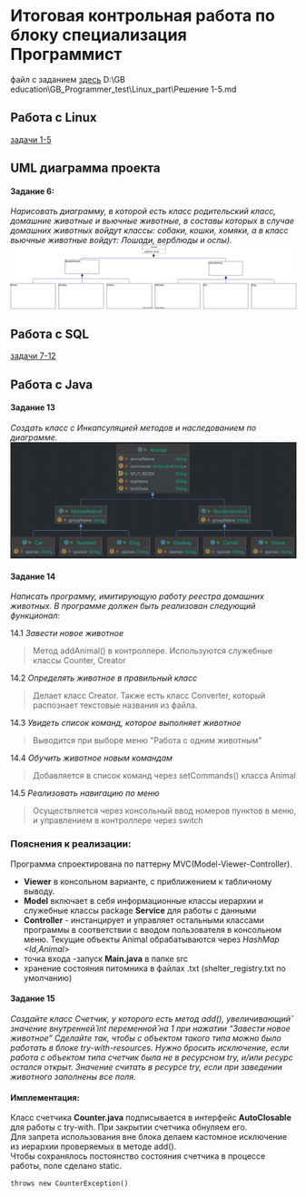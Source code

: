 # Итоговая контрольная работа по блоку специализация Программист
файл с заданием [здесь](Итоговая%20контрольная%20работа.pdf)
D:\GB education\GB_Programmer_test\Linux_part\Решение 1-5.md
## Работа с Linux
[задачи 1-5](/Linux_part/Решение%201-5.md)
## UML диаграмма проекта

#### Задание 6:
*Нарисовать диаграмму, в которой есть класс родительский класс, домашние
животные и вьючные животные, в составы которых в случае домашних
животных войдут классы: собаки, кошки, хомяки, а в класс вьючные животные
войдут: Лошади, верблюды и ослы).*
![Диаграмма](hierarchy%20diagram.drawio.svg)
## Работа с SQL
[задачи 7-12](/SQL_part/tasks%207-12.md)
## Работа с Java
#### Задание 13
*Создать класс с Инкапсуляцией методов и наследованием по диаграмме.*
![Диаграмма классов](/Coding_part/Incapsulated%20hierarchy.jpg)
#### Задание 14
*Написать программу, имитирующую работу реестра домашних животных.
В программе должен быть реализован следующий функционал:*

14.1 *Завести новое животное*
> Метод addAnimal() в контроллере.  Используются служебные классы Counter, Creator

14.2 *Определять животное в правильный класс*
> Делает класс Creator. Также есть класс Converter, который распознает текстовые названия из файла.

14.3 *Увидеть список команд, которое выполняет животное*
> Выводится при выборе меню "Работа с одним животным"

14.4 *Обучить животное новым командам*
> Добавляется в список команд через setCommands() класса Animal

14.5 *Реализовать навигацию по меню*
> Осуществляется через консольный ввод номеров пунктов в меню, и управлением в контроллере через switch

### Пояснения к реализации:
Программа спроектирована по паттерну MVC(Model-Viewer-Controller).
- **Viewer** в консольном варианте, с приближением к табличному выводу.
- **Model** включает в себя информационные классы иерархии и служебные классы package **Service** для работы с данными
- **Controller** -   инстанцирует и управляет остальными классами программы в соответствии с вводом пользователя в консольном меню. Текущие объекты Animal обрабатываются через *HashMap <Id,Animal>*
- точка входа -запуск **Main.java** в папке src
- хранение состояния питомника в файлах .txt (shelter_registry.txt по умолчанию)

#### Задание 15
*Создайте класс Счетчик, у которого есть метод add(), увеличивающий̆
значение внутренней̆ int переменной̆ на 1 при нажатии “Завести новое
животное” Сделайте так, чтобы с объектом такого типа можно было работать в
блоке try-with-resources. Нужно бросить исключение, если работа с объектом
типа счетчик была не в ресурсном try, и/или ресурс остался открыт. Значение
считать в ресурсе try, если при заведении животного заполнены все поля.*
#### Имплементация:
Класс cчетчикa **Counter.java**  подписывается в интерфейс **AutoClosable** для работы с try-with. При закрытии счетчика обнуляем его.  
Для запрета использования вне блока делаем кастомное исключение из иерархии проверяемых в методе add().  
Чтобы сохранялось постоянство состояния счетчика в процессе работы, поле сделано static.

    throws new CounterException()

